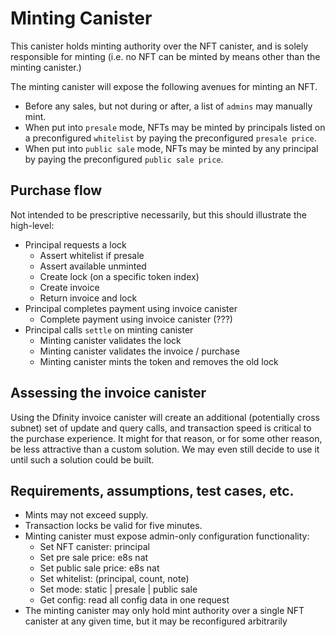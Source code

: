 # Minting Canister

This canister holds minting authority over the NFT canister, and is solely responsible for minting (i.e. no NFT can be minted by means other than the minting canister.)

The minting canister will expose the following avenues for minting an NFT.
- Before any sales, but not during or after, a list of `admins` may manually mint.
- When put into `presale` mode, NFTs may be minted by principals listed on a preconfigured `whitelist` by paying the preconfigured `presale price`.
- When put into `public sale` mode, NFTs may be minted by any principal by paying the preconfigured `public sale price`.

## Purchase flow

Not intended to be prescriptive necessarily, but this should illustrate the high-level:

- Principal requests a lock
    - Assert whitelist if presale
    - Assert available unminted
    - Create lock (on a specific token index)
    - Create invoice
    - Return invoice and lock
- Principal completes payment using invoice canister
    - Complete payment using invoice canister (???)
- Principal calls `settle` on minting canister
    - Minting canister validates the lock
    - Minting canister validates the invoice / purchase
    - Minting canister mints the token and removes the old lock


## Assessing the invoice canister

Using the Dfinity invoice canister will create an additional (potentially cross subnet) set of update and query calls, and transaction speed is critical to the purchase experience. It might for that reason, or for some other reason, be less attractive than a custom solution. We may even still decide to use it until such a solution could be built.

## Requirements, assumptions, test cases, etc.

- Mints may not exceed supply.
- Transaction locks be valid for five minutes.
- Minting canister must expose admin-only configuration functionality:
    - Set NFT canister: principal
    - Set pre sale price: e8s nat
    - Set public sale price: e8s nat
    - Set whitelist: (principal, count, note)
    - Set mode: static | presale | public sale
    - Get config: read all config data in one request
- The minting canister may only hold mint authority over a single NFT canister at any given time, but it may be reconfigured arbitrarily